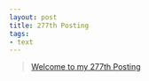 ```yaml
---
layout: post
title: 277th Posting
tags: 
- text
---
```


> [Welcome to my 277th Posting](https://janghan-kor.tistory.com/1164)
